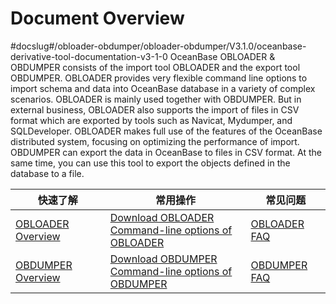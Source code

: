 Document Overview 
======================================
#docslug#/obloader-obdumper/obloader-obdumper/V3.1.0/oceanbase-derivative-tool-documentation-v3-1-0
OceanBase OBLOADER \& OBDUMPER consists of the import tool OBLOADER and the export tool OBDUMPER. OBLOADER provides very flexible command line options to import schema and data into OceanBase database in a variety of complex scenarios. OBLOADER is mainly used together with OBDUMPER. But in external business, OBLOADER also supports the import of files in CSV format which are exported by tools such as Navicat, Mydumper, and SQLDeveloper. OBLOADER makes full use of the features of the OceanBase distributed system, focusing on optimizing the performance of import. OBDUMPER can export the data in OceanBase to files in CSV format. At the same time, you can use this tool to export the objects defined in the database to a file.


|                                                                                                                                             快速了解                                                                                                                                             |                                                                                                                                                                                                             常用操作                                                                                                                                                                                                              |                                                                                                                                        常见问题                                                                                                                                        |
|----------------------------------------------------------------------------------------------------------------------------------------------------------------------------------------------------------------------------------------------------------------------------------------------|-------------------------------------------------------------------------------------------------------------------------------------------------------------------------------------------------------------------------------------------------------------------------------------------------------------------------------------------------------------------------------------------------------------------------------|------------------------------------------------------------------------------------------------------------------------------------------------------------------------------------------------------------------------------------------------------------------------------------|
| [OBLOADER Overview](3.OBLOADER/1.obloader-product-introduction.md)  | [Download OBLOADER](3.OBLOADER/2.obloader-user-guide/2.run-obloader.md) <br> [Command-line options of OBLOADER](3.OBLOADER/2.obloader-user-guide/3.obloader-command-line-options.md)  | [OBLOADER FAQ](3.OBLOADER/3.obloader-faq.md)  |
|[OBDUMPER Overview](4.OBDUMPER/1.obdumper-product-introduction.md)|[Download OBDUMPER](4.OBDUMPER/2.obdumper-user-guide/2.run-obdumper.md) <br> [Command-line options of OBDUMPER](4.OBDUMPER/2.obdumper-user-guide/3.obdumper-command-line-options.md)|[OBDUMPER FAQ](4.OBDUMPER/3.obdumper-faq.md)|

